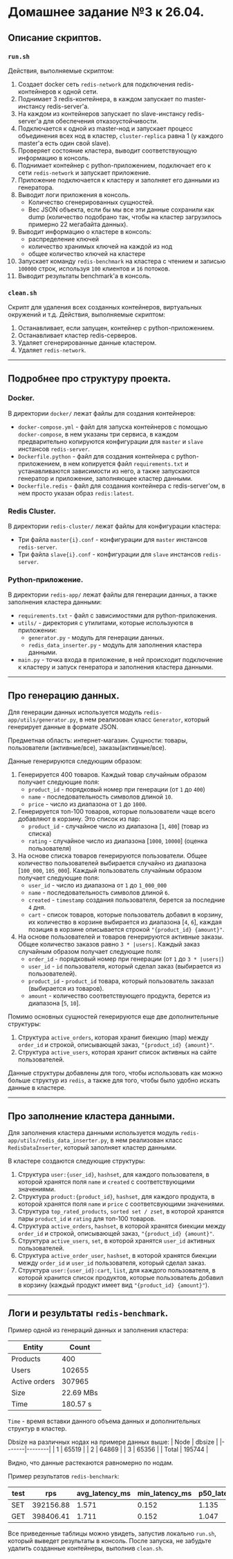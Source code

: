 # Домашнее задание №3 к 26.04. 

## Описание скриптов.
### `run.sh`
Действия, выполняемые скриптом:
1. Создает docker сеть `redis-network` для подключения redis-контейнеров к одной сети.
2. Поднимает 3 redis-контейнера, в каждом запускает по master-инстансу redis-server'а.
3. На каждом из контейнеров запускает по slave-инстансу redis-server'а для обеспечения отказоустойчивости.
4. Подключается к одной из master-нод и запускает процесс объединения всех нод в кластер, `cluster-replica` равна 1 (у каждого master'а есть один свой slave).
5. Проверяет состояние кластера, выводит соответствующую информацию в консоль.
6. Поднимает контейнер с python-приложением, подключает его к сети `redis-network` и запускает приложение.
7. Приложение подключается к кластеру и заполняет его данными из генератора.
8. Выводит логи приложения в консоль.
    - Количество сгенерированных сущностей.
    - Вес JSON объекта, если бы мы все эти данные сохранили как dump (количество подобрано так, чтобы на кластер загрузилось примерно 22 мегабайта данных). 
9.  Выводит информацию о кластере в консоль: 
    - распределение ключей
    - количество хранимых ключей на каждой из нод
    - общее количество ключей на кластере
10. Запускает команду `redis-benchmark` на кластера с чтением и записью `100000` строк, используя `100` клиентов и `16` потоков.
11. Выводит результаты benchmark'а в консоль.

### `clean.sh`
Скрипт для удаления всех созданных контейнеров, виртуальных окружений и т.д.
Действия, выполняемые скриптом:
1. Останавливает, если запущен, контейнер с python-приложением.
2. Останавливает кластер redis-серверов.
3. Удаляет сгенерированные данные кластером.
4. Удаляет `redis-network`.
---

## Подробнее про структуру проекта.
### Docker.
В директории `docker/` лежат файлы для создания контейнеров:
- `docker-compose.yml` - файл для запуска контейнеров с помощью `docker-compose`, в нем указаны три сервиса, в каждом предварительно копируются конфигурации для `master` и `slave` инстансов `redis-server`.
- `Dockerfile.python` - файл для создания контейнера с python-приложением, в нем копируется файл `requirements.txt` и устанавливаются зависимости из него, а также запускаются генератор и приложение, заполняющее кластер данными.
- `Dockerfile.redis` - файл для создания контейнера с redis-server'ом, в нем просто указан образ `redis:latest`.

### Redis Cluster.
В директории `redis-cluster/` лежат файлы для конфигурации кластера:
- Три файла `master{i}.conf` - конфигурации для `master` инстансов `redis-server`.
- Три файла `slave{i}.conf` - конфигурации для `slave` инстансов `redis-server`.

### Python-приложение.
В директории `redis-app/` лежат файлы для генерации данных, а также заполнения кластера данными:
- `requirements.txt` - файл с зависимостями для python-приложения.
- `utils/` - директория с утилитами, которые используются в приложении:
    - `generator.py` - модуль для генерации данных.
    - `redis_data_inserter.py` - модуль для заполнения кластера данными.
- `main.py` - точка входа в приложение, в ней происходит подключение к кластеру и запуск генератора и заполнения кластера данными.

---

## Про генерацию данных.
Для генерации данных используется модуль `redis-app/utils/generator.py`, в нем реализован класс `Generator`, который генерирует данные в формате JSON.

Предметная область: интернет-магазин.
Сущности: товары, пользователи (активные/все), заказы(активные/все).

Данные генерируются следующим образом:
1. Генерируется 400 товаров. Каждый товар случайным образом получает следующие поля: 
   - `product_id` - порядковый номер при генерации (от `1` до `400`)
   - `name` - последовательность символов длиной `10`.
   - `price` - число из диапазона от `1` до `1000`.
2. Генерируется топ-100 товаров, которые пользователи чаще всего добавляют в корзину. Это список из пар:
    - `product_id` - случайное число из диапазона [`1`,  `400`] (товар из списка)
    - `rating` - случайное число из диапазона [`1000`, `10000`] (оценка пользователя)  
3. На основе списка товаров генерируются пользователи. Общее количество пользователей выбирается случайно из диапазона [`100_000`, `105_000`]. Каждый пользователь случайным образом получает следующие поля:
     - `user_id` - число из диапазона от `1` до `1_000_000`
     - `name` - последовательность символов длиной `6`.
     - `created` - `timestamp` создания пользователя, берется за последние `4` дня.
     - `cart` - список товаров, которые пользователь добавил в корзину, их количество в корзине выбирается из диапазона [`4`, `6`], каждая позиция в корзине описывается строкой `"{product_id} {amount}"`.
4. На основе пользователей и товаров генерируются активные заказы. Общее количество заказов равно `3 * |users|`. Каждый заказ случайным образом получает следующие поля:
     - `order_id` - порядковый номер при генерации (от `1` до `3 * |users|`)
     - `user_id` - `id` пользователя, который сделал заказ (выбирается из пользователей).
     - `product_id` - `product_id` товара, который пользователь заказал (выбирается из товаров).
     - `amount` - количество соответствующего продукта, берется из диапазона [`5`, `10`].

Помимо основных сущностей генерируются еще две дополнительные структуры:
1. Структура `active_orders`, которая хранит биекцию (map) между `order_id` и строкой, описывающей заказ, `"{product_id} {amount}"`.
2. Структура `active_users`, которая хранит список активных на сайте пользователей.

Данные структуры добавлены для того, чтобы использовать как можно больше структур из `redis`, а также для того, чтобы было удобно искать данные в кластере.

---

## Про заполнение кластера данными.
Для заполнения кластера данными используется модуль `redis-app/utils/redis_data_inserter.py`, в нем реализован класс `RedisDataInserter`, который заполняет кластер данными.

В кластере создаются следующие структуры:
1. Структура `user:{user_id}`, `hashset`, для каждого пользователя, в которой хранятся поля `name` и `created` с соответствующими значениями.
2. Структура `product:{product_id}`, `hashset`, для каждого продукта, в которой хранятся поля `name` и `price` с соответсвующими значениями.
3. Структура `top_rated_products`, `sorted set / zset`, в которой хранятся пары `product_id` и `rating` для топ-100 товаров.
4. Структура `active_orders`, `hashset`, в которой хранятся биекции между `order_id` и строкой, описывающей заказ, `"{product_id} {amount}"`.
5. Структура `active_users`, `set`, в которой хранятся `user_id` активных пользователей.
6. Структура `active_order_user`, `hashset`, в которой хранятся биекции между `order_id` и `user_id` пользователя, который сделал заказ.
7. Структура `user:{user_id}:cart`, `list`, для каждого пользователя, в которой хранится список продуктов, которые пользователь добавил в корзину (каждый продукт имеет вид `"{product_id} {amount}"`).

---

## Логи и результаты `redis-benchmark`.

Пример одной из генераций данных и заполнения кластера:

| Entity        | Count     |
|---------------|-----------|
| Products      | 400       |
| Users         | 102655    |
| Active orders | 307965    |
| Size          | 22.69 MBs |
| Time          | 180.57 s  |

`Time` - время вставки данного объема данных и дополнительных структур в кластер.

Dbsize на различных нодах на примере данных выше:
| Node  | dbsize |
|-------|--------|
| 1     | 65519  |
| 2     | 64869  |
| 3     | 65356  |
| Total | 195744 |

Видно, что данные растекаются равномерно по нодам.

Пример результатов `redis-benchmark`:

| test| rps       | avg_latency_ms | min_latency_ms | p50_latency_ms | p95_latency_ms | p99_latency_ms | max_latency_ms |
|-----|-----------|----------------|----------------|----------------|----------------|----------------|----------------|
| SET | 392156.88 | 1.571          | 0.152          | 1.135          | 3.967          | 12.391         | 19.487         |
| GET | 398406.41 | 1.711          | 0.152          | 1.047          | 4.071          | 18.655         | 29.439         |

Все приведенные таблицы можно увидеть, запустив локально `run.sh`, который выведет результаты в консоль. 
После запуска, не забудьте удалить созданные контейнеры, выполнив `clean.sh`.
